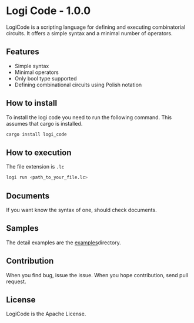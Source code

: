 # Logi Code - 1.0.0
LogiCode is a scripting language for defining and executing combinatorial circuits.
It offers a simple syntax and a minimal number of operators.

## Features
- Simple syntax
- Minimal operators
- Only bool type supported
- Defining combinational circuits using Polish notation

## How to install
To install the logi code you need to run the following command.
This assumes that cargo is installed.
``` sh
cargo install logi_code
```

## How to execution
The file extension is `.lc`
``` sh
logi run <path_to_your_file.lc>
```

## Documents
If you want know the syntax of one, should check documents.

## Samples
The detail examples are the [examples](https://github.com/Q0tzly/logi_code/tree/main/examples)directory.

## Contribution
When you find bug, issue the issue.
When you hope contribution, send pull request.

## License
LogiCode is the Apache License.
